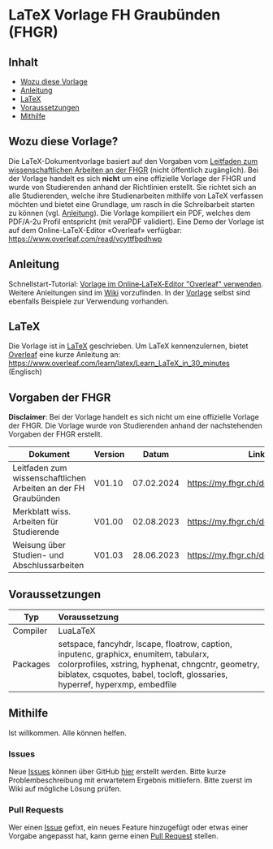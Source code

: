 # LaTeX Vorlage FH Graubünden (FHGR) <!-- omit in toc -->

## Inhalt <!-- omit in toc -->

- [Wozu diese Vorlage](#wozu-diese-vorlage)
- [Anleitung](#anleitung)
- [LaTeX](#latex)
- [Voraussetzungen](#voraussetzungen)
- [Mithilfe](#mithilfe)

## Wozu diese Vorlage?
Die LaTeX-Dokumentvorlage basiert auf den Vorgaben vom [Leitfaden zum wissenschaftlichen Arbeiten an der FHGR](https://my.fhgr.ch/download/18740) (nicht öffentlich zugänglich). Bei der Vorlage handelt es sich **nicht** um eine offizielle Vorlage der FHGR und wurde von Studierenden anhand der Richtlinien erstellt. Sie richtet sich an alle Studierenden, welche ihre Studienarbeiten mithilfe von LaTeX verfassen möchten und bietet eine Grundlage, um rasch in die Schreibarbeit starten zu können (vgl. [Anleitung](#anleitung)). Die Vorlage kompiliert ein PDF, welches dem PDF/A-2u Profil entspricht (mit veraPDF validiert). Eine Demo der Vorlage ist auf dem Online-LaTeX-Editor «Overleaf» verfügbar: https://www.overleaf.com/read/vcyttfbpdhwp

## Anleitung
Schnellstart-Tutorial: [Vorlage im Online‐LaTeX‐Editor "Overleaf" verwenden](https://github.com/giodi/Vorlage-FHGR/wiki/Vorlage-im-Online%E2%80%90LaTeX%E2%80%90Editor-%C2%ABOverleaf%C2%BB-verwenden). 
Weitere Anleitungen sind im [Wiki](https://github.com/giodi/Vorlage-FHGR/wiki) vorzufinden. In der [Vorlage](https://www.overleaf.com/read/vcyttfbpdhwp) selbst sind ebenfalls Beispiele zur Verwendung vorhanden.

## LaTeX
Die Vorlage ist in [LaTeX](https://de.wikipedia.org/wiki/LaTeX) geschrieben. Um LaTeX kennenzulernen, bietet [Overleaf](https://www.overleaf.com) eine kurze Anleitung an: https://www.overleaf.com/learn/latex/Learn_LaTeX_in_30_minutes (Englisch)

## Vorgaben der FHGR
**Disclaimer**: Bei der Vorlage handelt es sich nicht um eine offizielle Vorlage der FHGR. Die Vorlage wurde von Studierenden anhand der nachstehenden Vorgaben der FHGR erstellt.

| Dokument                                                       | Version | Datum      | Link                              |
| -------------------------------------------------------------- | ------- | ---------- | --------------------------------- |
| Leitfaden zum wissenschaftlichen Arbeiten an der FH Graubünden | V01.10  | 07.02.2024 | https://my.fhgr.ch/download/18740 |
| Merkblatt wiss. Arbeiten für Studierende                       | V01.00  | 02.08.2023 | https://my.fhgr.ch/download/18742 |
| Weisung über Studien- und Abschlussarbeiten                    | V01.03  | 28.06.2023 | https://my.fhgr.ch/download/17597 |

## Voraussetzungen

| Typ      | Voraussetzung                                                                                                                                                                                                              |
| -------- | :------------------------------------------------------------------------------------------------------------------------------------------------------------------------------------------------------------------------- |
| Compiler | LuaLaTeX                                                                                                                                                                                                                   |
| Packages | setspace, fancyhdr, lscape, floatrow, caption, inputenc, graphicx, enumitem, tabularx, colorprofiles, xstring, hyphenat, chngcntr, geometry, biblatex, csquotes, babel, tocloft, glossaries, hyperref, hyperxmp, embedfile |

## Mithilfe
Ist willkommen. Alle können helfen.

### Issues <!-- omit in toc -->
Neue [Issues](https://github.com/giodi/Vorlage-FHGR/issues) können über GitHub [hier](https://github.com/giodi/Vorlage-FHGR/issues/new) erstellt werden. Bitte kurze Problembeschreibung mit erwartetem Ergebnis mitliefern. Bitte zuerst im Wiki auf mögliche Lösung prüfen.

### Pull Requests <!-- omit in toc -->
Wer einen [Issue](https://github.com/giodi/Vorlage-FHGR/issues) gefixt, ein neues Feature hinzugefügt oder etwas einer Vorgabe angepasst hat, kann gerne einen [Pull Request](https://github.com/giodi/Vorlage-FHGR/pulls) stellen.
